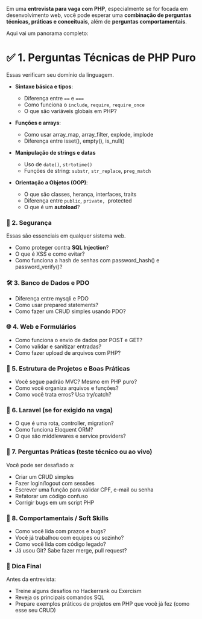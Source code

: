 Em uma **entrevista para vaga com PHP**, especialmente se for focada em desenvolvimento web, 
você pode esperar uma **combinação de perguntas técnicas, práticas e conceituais**, além de **perguntas comportamentais**.

Aqui vai um panorama completo:

# ✅ 1. Perguntas Técnicas de PHP Puro
Essas verificam seu domínio da linguagem.

  * **Sintaxe básica e tipos**:
    * Diferença entre `==` e `===`
    * Como funciona o `include`, `require`, `require_once`
    * O que são variáveis globais em PHP?

  * **Funções e arrays**:
    * Como usar array_map, array_filter, explode, implode
    * Diferença entre isset(), empty(), is_null()
  
  * **Manipulação de strings e datas**
    * Uso de `date()`, `strtotime()`
    * Funções de string: `substr`, `str_replace`, `preg_match`

  * **Orientação a Objetos (OOP)**:
    * O que são classes, herança, interfaces, traits
    * Diferença entre `public`, ``private, ``protected
    * O que é um **autoload**?

### 🔐 2. Segurança
Essas são essenciais em qualquer sistema web.

  * Como proteger contra **SQL Injection**?
  * O que é XSS e como evitar?
  * Como funciona a hash de senhas com password_hash() e password_verify()?

### 🛠️ 3. Banco de Dados e PDO
  * Diferença entre mysqli e PDO
  * Como usar prepared statements?
  * Como fazer um CRUD simples usando PDO?

### 🌐 4. Web e Formulários
 * Como funciona o envio de dados por POST e GET?
 * Como validar e sanitizar entradas?
 * Como fazer upload de arquivos com PHP?

### 🧱 5. Estrutura de Projetos e Boas Práticas
  * Você segue padrão MVC? Mesmo em PHP puro?
  * Como você organiza arquivos e funções?
  * Como você trata erros? Usa try/catch?

### 🧰 6. Laravel (se for exigido na vaga)
  * O que é uma rota, controller, migration?
  * Como funciona Eloquent ORM?
  * O que são middlewares e service providers?

### 🤖 7. Perguntas Práticas (teste técnico ou ao vivo)
Você pode ser desafiado a:
  * Criar um CRUD simples
  * Fazer login/logout com sessões
  * Escrever uma função para validar CPF, e-mail ou senha
  * Refatorar um código confuso
  * Corrigir bugs em um script PHP

### 🧠 8. Comportamentais / Soft Skills
  * Como você lida com prazos e bugs?
  * Você já trabalhou com equipes ou sozinho?
  * Como você lida com código legado?
  * Já usou Git? Sabe fazer merge, pull request?

### 📝 Dica Final
Antes da entrevista:
  * Treine alguns desafios no Hackerrank ou Exercism
  * Reveja os principais comandos SQL
  * Prepare exemplos práticos de projetos em PHP que você já fez (como esse seu CRUD)
